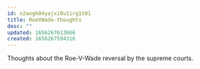 ```yaml
---
id: n2axgk04yajxi0u1irg1t01
title: RoeVWade-thoughts
desc: ""
updated: 1656267613666
created: 1656267594316
---
```


Thoughts about the Roe-V-Wade reversal by the supreme courts.
